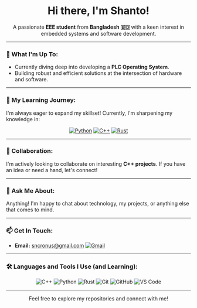 <div align="center">

  <h1>Hi there, I'm Shanto! </h1>
 
</div>

<p align="center">
  A passionate <strong>EEE student</strong> from <strong>Bangladesh 🇧🇩</strong> with a keen interest in embedded systems and software development.
</p>

---

### 🔭 What I'm Up To:

*   Currently diving deep into developing a **PLC Operating System**.
*   Building robust and efficient solutions at the intersection of hardware and software.

---

### 🌱 My Learning Journey:

I'm always eager to expand my skillset! Currently, I'm sharpening my knowledge in:

<p align="center">
  <a href="https://www.python.org" target="_blank" rel="noreferrer"><img src="https://img.shields.io/badge/Python-3776AB?style=for-the-badge&logo=python&logoColor=white" alt="Python"></a>
  <a href="https://isocpp.org/" target="_blank" rel="noreferrer"><img src="https://img.shields.io/badge/C%2B%2B-00599C?style=for-the-badge&logo=cplusplus&logoColor=white" alt="C++"></a>
  <a href="https://www.rust-lang.org" target="_blank" rel="noreferrer"><img src="https://img.shields.io/badge/Rust-000000?style=for-the-badge&logo=rust&logoColor=white" alt="Rust"></a>
</p>

---

### 👯 Collaboration:

I'm actively looking to collaborate on interesting **C++ projects**. If you have an idea or need a hand, let's connect!

---

### 💬 Ask Me About:

Anything! I'm happy to chat about technology, my projects, or anything else that comes to mind.

---

### 📫 Get In Touch:

*   **Email:** <a href="mailto:sncronus@gmail.com">sncronus@gmail.com</a>
    <a href="mailto:sncronus@gmail.com"><img src="https://img.shields.io/badge/Gmail-D14836?style=for-the-badge&logo=gmail&logoColor=white" alt="Gmail"></a>

---

### 🛠️ Languages and Tools I Use (and Learning):

<p align="center">
  <img src="https://img.shields.io/badge/C%2B%2B-00599C?style=for-the-badge&logo=cplusplus&logoColor=white" alt="C++">
  <img src="https://img.shields.io/badge/Python-3776AB?style=for-the-badge&logo=python&logoColor=white" alt="Python">
  <img src="https://img.shields.io/badge/Rust-000000?style=for-the-badge&logo=rust&logoColor=white" alt="Rust">
  <img src="https://img.shields.io/badge/Git-F05032?style=for-the-badge&logo=git&logoColor=white" alt="Git">
  <img src="https://img.shields.io/badge/GitHub-181717?style=for-the-badge&logo=github&logoColor=white" alt="GitHub">
  <img src="https://img.shields.io/badge/VS%20Code-007ACC?style=for-the-badge&logo=visualstudiocode&logoColor=white" alt="VS Code">
  <!-- Add more tools as you use them, e.g., Docker, Linux, specific IDEs for PLC, etc. -->
  <!-- Example: <img src="https://img.shields.io/badge/Linux-FCC624?style=for-the-badge&logo=linux&logoColor=black" alt="Linux"> -->
</p>

---

<div align="center">
  <p>Feel free to explore my repositories and connect with me!</p>
  <!-- Optional: Add your GitHub stats card here -->
  <!-- e.g., <img src="https://github-readme-stats.vercel.app/api?username=YOUR_USERNAME&show_icons=true&theme=radical" alt="YOUR_USERNAME's GitHub stats" /> -->
  <!-- e.g., <img src="https://komarev.com/ghpvc/?username=YOUR_USERNAME&style=flat-square&color=blue" alt="Profile Views"/> -->
</div>
